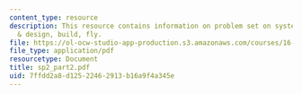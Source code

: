 ```yaml
---
content_type: resource
description: This resource contains information on problem set on system requirements
  & design, build, fly.
file: https://ol-ocw-studio-app-production.s3.amazonaws.com/courses/16-01-unified-engineering-i-ii-iii-iv-fall-2005-spring-2006/7ffdd2a8d12522462913b16a9f4a345e_sp2_part2.pdf
file_type: application/pdf
resourcetype: Document
title: sp2_part2.pdf
uid: 7ffdd2a8-d125-2246-2913-b16a9f4a345e
---
```

